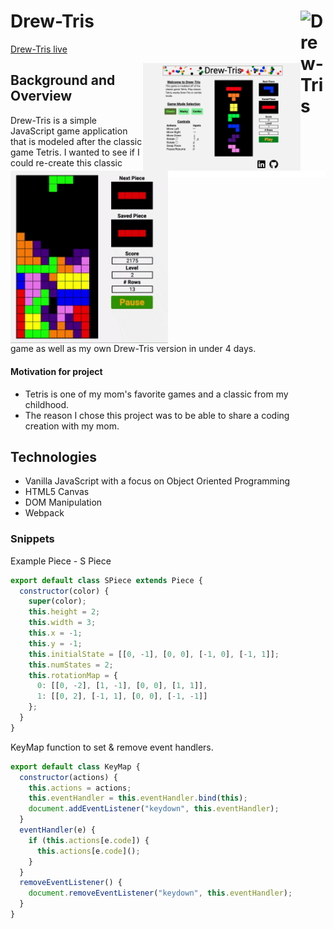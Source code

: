 # Drew-Tris [<img src="https://github.com/ase1210/Drew-Tris/blob/master/src/images/drew-tris-favicon.ico" width='40' alt='Drew-Tris' align='right'/>](https://ase1210.github.io/Drew-Tris/)

[Drew-Tris live](https://ase1210.github.io/Drew-Tris/)

<img src="https://github.com/ase1210/Drew-Tris/blob/master/src/images/Drew-Tris.png" width='50%' alt='Drew-Tris' align='right' padding-bottom='10'/> 
<img src="https://github.com/ase1210/Drew-Tris/blob/master/src/images/whitespace.png" width='50%' height='10' alt='Whitespace' align='right' padding-bottom='10'/> 
<img src="https://github.com/ase1210/Drew-Tris/blob/master/src/images/drew-tris.gif" width='50%' alt='Drew-Tris-Gif' align='right'/>   


## Background and Overview

Drew-Tris is a simple JavaScript game application that is modeled after the classic game Tetris. I wanted to see if I could re-create this classic game as well as my own Drew-Tris version in under 4 days. 

#### Motivation for project
  * Tetris is one of my mom's favorite games and a classic from my childhood.  
  * The reason I chose this project was to be able to share a coding creation with my mom.

## Technologies
  * Vanilla JavaScript with a focus on Object Oriented Programming  
  * HTML5 Canvas
  * DOM Manipulation  
  * Webpack  


### Snippets

Example Piece - S Piece
```JavaScript
export default class SPiece extends Piece {
  constructor(color) {
    super(color);
    this.height = 2;
    this.width = 3;
    this.x = -1;
    this.y = -1;
    this.initialState = [[0, -1], [0, 0], [-1, 0], [-1, 1]];
    this.numStates = 2;
    this.rotationMap = {
      0: [[0, -2], [1, -1], [0, 0], [1, 1]],
      1: [[0, 2], [-1, 1], [0, 0], [-1, -1]]
    };
  }
}

```
KeyMap function to set & remove event handlers.
```JavaScript
export default class KeyMap {
  constructor(actions) {
    this.actions = actions;
    this.eventHandler = this.eventHandler.bind(this);
    document.addEventListener("keydown", this.eventHandler);
  }
  eventHandler(e) {
    if (this.actions[e.code]) {
      this.actions[e.code]();
    }
  }
  removeEventListener() {
    document.removeEventListener("keydown", this.eventHandler);
  }
}

```
